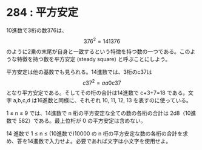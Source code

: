 # 284 : 平方安定

10進数で3桁の数376は、$$376^2 = 141376$$のように2乗の末尾が自身と一致するという特徴を持つ数の一つである。このような特徴を持つ数を平方安定 (steady square) と呼ぶことにしよう。

平方安定は他の基数でも見られる。14進数では、3桁のc37は$$c37^2 = aa0c37$$となり平方安定である。そしてその桁の合計は14進数で c+3+7=18 である。文字 a,b,c,d は16進数と同様に、それぞれ 10, 11, 12, 13 を表すのに使っている。

1 ≤ n ≤ 9 では、14進数で n 桁の平方安定な全ての数の各桁の合計は 2d8（10進数で 582）である。最上位桁が 0 の平方安定は含めない。

14 進数で 1 ≤ n ≤ (10進数で)10000 の n 桁の平方安定な数の各桁の合計を求め、答を14進数で入力せよ。必要であれば文字は小文字を使用せよ。
